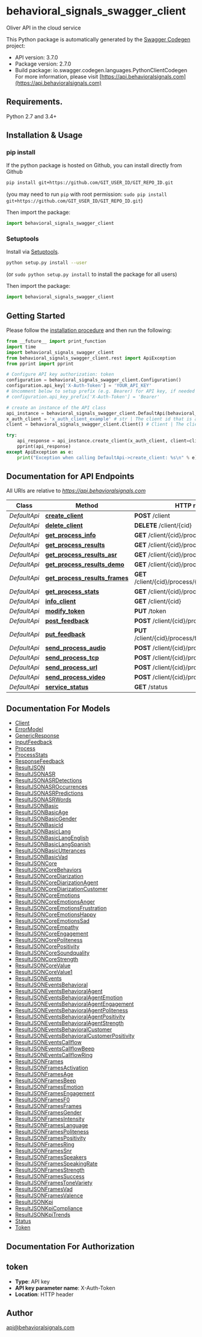 # behavioral_signals_swagger_client
Oliver API in the cloud service

This Python package is automatically generated by the [Swagger Codegen](https://github.com/swagger-api/swagger-codegen) project:

- API version: 3.7.0
- Package version: 2.7.0
- Build package: io.swagger.codegen.languages.PythonClientCodegen
For more information, please visit [https://api.behavioralsignals.com](https://api.behavioralsignals.com)

## Requirements.

Python 2.7 and 3.4+

## Installation & Usage
### pip install

If the python package is hosted on Github, you can install directly from Github

```sh
pip install git+https://github.com/GIT_USER_ID/GIT_REPO_ID.git
```
(you may need to run `pip` with root permission: `sudo pip install git+https://github.com/GIT_USER_ID/GIT_REPO_ID.git`)

Then import the package:
```python
import behavioral_signals_swagger_client 
```

### Setuptools

Install via [Setuptools](http://pypi.python.org/pypi/setuptools).

```sh
python setup.py install --user
```
(or `sudo python setup.py install` to install the package for all users)

Then import the package:
```python
import behavioral_signals_swagger_client
```

## Getting Started

Please follow the [installation procedure](#installation--usage) and then run the following:

```python
from __future__ import print_function
import time
import behavioral_signals_swagger_client
from behavioral_signals_swagger_client.rest import ApiException
from pprint import pprint

# Configure API key authorization: token
configuration = behavioral_signals_swagger_client.Configuration()
configuration.api_key['X-Auth-Token'] = 'YOUR_API_KEY'
# Uncomment below to setup prefix (e.g. Bearer) for API key, if needed
# configuration.api_key_prefix['X-Auth-Token'] = 'Bearer'

# create an instance of the API class
api_instance = behavioral_signals_swagger_client.DefaultApi(behavioral_signals_swagger_client.ApiClient(configuration))
x_auth_client = 'x_auth_client_example' # str | The client id that is authorized to do this task
client = behavioral_signals_swagger_client.Client() # Client | The client to create (optional)

try:
    api_response = api_instance.create_client(x_auth_client, client=client)
    pprint(api_response)
except ApiException as e:
    print("Exception when calling DefaultApi->create_client: %s\n" % e)

```

## Documentation for API Endpoints

All URIs are relative to *https://api.behavioralsignals.com*

Class | Method | HTTP request | Description
------------ | ------------- | ------------- | -------------
*DefaultApi* | [**create_client**](docs/DefaultApi.md#create_client) | **POST** /client | 
*DefaultApi* | [**delete_client**](docs/DefaultApi.md#delete_client) | **DELETE** /client/{cid} | 
*DefaultApi* | [**get_process_info**](docs/DefaultApi.md#get_process_info) | **GET** /client/{cid}/process/{pid} | 
*DefaultApi* | [**get_process_results**](docs/DefaultApi.md#get_process_results) | **GET** /client/{cid}/process/{pid}/result | 
*DefaultApi* | [**get_process_results_asr**](docs/DefaultApi.md#get_process_results_asr) | **GET** /client/{cid}/process/{pid}/resultasr | 
*DefaultApi* | [**get_process_results_demo**](docs/DefaultApi.md#get_process_results_demo) | **GET** /client/{cid}/process/{pid}/resultdemo | 
*DefaultApi* | [**get_process_results_frames**](docs/DefaultApi.md#get_process_results_frames) | **GET** /client/{cid}/process/{pid}/resultframes | 
*DefaultApi* | [**get_process_stats**](docs/DefaultApi.md#get_process_stats) | **GET** /client/{cid}/process/{pid}/stats | 
*DefaultApi* | [**info_client**](docs/DefaultApi.md#info_client) | **GET** /client/{cid} | 
*DefaultApi* | [**modify_token**](docs/DefaultApi.md#modify_token) | **PUT** /token | 
*DefaultApi* | [**post_feedback**](docs/DefaultApi.md#post_feedback) | **POST** /client/{cid}/process/feedback | 
*DefaultApi* | [**put_feedback**](docs/DefaultApi.md#put_feedback) | **PUT** /client/{cid}/process/feedback/{formCode} | 
*DefaultApi* | [**send_process_audio**](docs/DefaultApi.md#send_process_audio) | **POST** /client/{cid}/process/audio | 
*DefaultApi* | [**send_process_tcp**](docs/DefaultApi.md#send_process_tcp) | **POST** /client/{cid}/process/stream | 
*DefaultApi* | [**send_process_url**](docs/DefaultApi.md#send_process_url) | **POST** /client/{cid}/process/url | 
*DefaultApi* | [**send_process_video**](docs/DefaultApi.md#send_process_video) | **POST** /client/{cid}/process/video | 
*DefaultApi* | [**service_status**](docs/DefaultApi.md#service_status) | **GET** /status | 


## Documentation For Models

 - [Client](docs/Client.md)
 - [ErrorModel](docs/ErrorModel.md)
 - [GenericResponse](docs/GenericResponse.md)
 - [InputFeedback](docs/InputFeedback.md)
 - [Process](docs/Process.md)
 - [ProcessStats](docs/ProcessStats.md)
 - [ResponseFeedback](docs/ResponseFeedback.md)
 - [ResultJSON](docs/ResultJSON.md)
 - [ResultJSONASR](docs/ResultJSONASR.md)
 - [ResultJSONASRDetections](docs/ResultJSONASRDetections.md)
 - [ResultJSONASROccurrences](docs/ResultJSONASROccurrences.md)
 - [ResultJSONASRPredictions](docs/ResultJSONASRPredictions.md)
 - [ResultJSONASRWords](docs/ResultJSONASRWords.md)
 - [ResultJSONBasic](docs/ResultJSONBasic.md)
 - [ResultJSONBasicAge](docs/ResultJSONBasicAge.md)
 - [ResultJSONBasicGender](docs/ResultJSONBasicGender.md)
 - [ResultJSONBasicId](docs/ResultJSONBasicId.md)
 - [ResultJSONBasicLang](docs/ResultJSONBasicLang.md)
 - [ResultJSONBasicLangEnglish](docs/ResultJSONBasicLangEnglish.md)
 - [ResultJSONBasicLangSpanish](docs/ResultJSONBasicLangSpanish.md)
 - [ResultJSONBasicUtterances](docs/ResultJSONBasicUtterances.md)
 - [ResultJSONBasicVad](docs/ResultJSONBasicVad.md)
 - [ResultJSONCore](docs/ResultJSONCore.md)
 - [ResultJSONCoreBehaviors](docs/ResultJSONCoreBehaviors.md)
 - [ResultJSONCoreDiarization](docs/ResultJSONCoreDiarization.md)
 - [ResultJSONCoreDiarizationAgent](docs/ResultJSONCoreDiarizationAgent.md)
 - [ResultJSONCoreDiarizationCustomer](docs/ResultJSONCoreDiarizationCustomer.md)
 - [ResultJSONCoreEmotions](docs/ResultJSONCoreEmotions.md)
 - [ResultJSONCoreEmotionsAnger](docs/ResultJSONCoreEmotionsAnger.md)
 - [ResultJSONCoreEmotionsFrustration](docs/ResultJSONCoreEmotionsFrustration.md)
 - [ResultJSONCoreEmotionsHappy](docs/ResultJSONCoreEmotionsHappy.md)
 - [ResultJSONCoreEmotionsSad](docs/ResultJSONCoreEmotionsSad.md)
 - [ResultJSONCoreEmpathy](docs/ResultJSONCoreEmpathy.md)
 - [ResultJSONCoreEngagement](docs/ResultJSONCoreEngagement.md)
 - [ResultJSONCorePoliteness](docs/ResultJSONCorePoliteness.md)
 - [ResultJSONCorePositivity](docs/ResultJSONCorePositivity.md)
 - [ResultJSONCoreSoundquality](docs/ResultJSONCoreSoundquality.md)
 - [ResultJSONCoreStrength](docs/ResultJSONCoreStrength.md)
 - [ResultJSONCoreValue](docs/ResultJSONCoreValue.md)
 - [ResultJSONCoreValue1](docs/ResultJSONCoreValue1.md)
 - [ResultJSONEvents](docs/ResultJSONEvents.md)
 - [ResultJSONEventsBehavioral](docs/ResultJSONEventsBehavioral.md)
 - [ResultJSONEventsBehavioralAgent](docs/ResultJSONEventsBehavioralAgent.md)
 - [ResultJSONEventsBehavioralAgentEmotion](docs/ResultJSONEventsBehavioralAgentEmotion.md)
 - [ResultJSONEventsBehavioralAgentEngagement](docs/ResultJSONEventsBehavioralAgentEngagement.md)
 - [ResultJSONEventsBehavioralAgentPoliteness](docs/ResultJSONEventsBehavioralAgentPoliteness.md)
 - [ResultJSONEventsBehavioralAgentPositivity](docs/ResultJSONEventsBehavioralAgentPositivity.md)
 - [ResultJSONEventsBehavioralAgentStrength](docs/ResultJSONEventsBehavioralAgentStrength.md)
 - [ResultJSONEventsBehavioralCustomer](docs/ResultJSONEventsBehavioralCustomer.md)
 - [ResultJSONEventsBehavioralCustomerPositivity](docs/ResultJSONEventsBehavioralCustomerPositivity.md)
 - [ResultJSONEventsCallflow](docs/ResultJSONEventsCallflow.md)
 - [ResultJSONEventsCallflowBeep](docs/ResultJSONEventsCallflowBeep.md)
 - [ResultJSONEventsCallflowRing](docs/ResultJSONEventsCallflowRing.md)
 - [ResultJSONFrames](docs/ResultJSONFrames.md)
 - [ResultJSONFramesActivation](docs/ResultJSONFramesActivation.md)
 - [ResultJSONFramesAge](docs/ResultJSONFramesAge.md)
 - [ResultJSONFramesBeep](docs/ResultJSONFramesBeep.md)
 - [ResultJSONFramesEmotion](docs/ResultJSONFramesEmotion.md)
 - [ResultJSONFramesEngagement](docs/ResultJSONFramesEngagement.md)
 - [ResultJSONFramesF0](docs/ResultJSONFramesF0.md)
 - [ResultJSONFramesFrames](docs/ResultJSONFramesFrames.md)
 - [ResultJSONFramesGender](docs/ResultJSONFramesGender.md)
 - [ResultJSONFramesIntensity](docs/ResultJSONFramesIntensity.md)
 - [ResultJSONFramesLanguage](docs/ResultJSONFramesLanguage.md)
 - [ResultJSONFramesPoliteness](docs/ResultJSONFramesPoliteness.md)
 - [ResultJSONFramesPositivity](docs/ResultJSONFramesPositivity.md)
 - [ResultJSONFramesRing](docs/ResultJSONFramesRing.md)
 - [ResultJSONFramesSnr](docs/ResultJSONFramesSnr.md)
 - [ResultJSONFramesSpeakers](docs/ResultJSONFramesSpeakers.md)
 - [ResultJSONFramesSpeakingRate](docs/ResultJSONFramesSpeakingRate.md)
 - [ResultJSONFramesStrength](docs/ResultJSONFramesStrength.md)
 - [ResultJSONFramesSuccess](docs/ResultJSONFramesSuccess.md)
 - [ResultJSONFramesToneVariety](docs/ResultJSONFramesToneVariety.md)
 - [ResultJSONFramesVad](docs/ResultJSONFramesVad.md)
 - [ResultJSONFramesValence](docs/ResultJSONFramesValence.md)
 - [ResultJSONKpi](docs/ResultJSONKpi.md)
 - [ResultJSONKpiCompliance](docs/ResultJSONKpiCompliance.md)
 - [ResultJSONKpiTrends](docs/ResultJSONKpiTrends.md)
 - [Status](docs/Status.md)
 - [Token](docs/Token.md)


## Documentation For Authorization


## token

- **Type**: API key
- **API key parameter name**: X-Auth-Token
- **Location**: HTTP header


## Author

api@behavioralsignals.com

